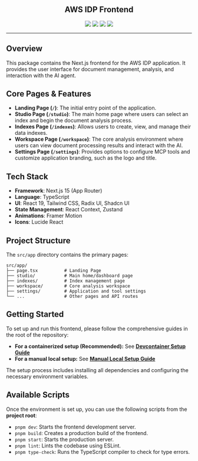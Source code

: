 <h2 align="center">AWS IDP Frontend</h2>

<div align="center">
  <img src="https://img.shields.io/badge/Next.js-15.3-000000?logo=nextdotjs&logoColor=white"/>
  <img src="https://img.shields.io/badge/React-19-61DAFB?logo=react&logoColor=white"/>
  <img src="https://img.shields.io/badge/TypeScript-5.x-3178C6?logo=typescript&logoColor=white"/>
  <img src="https://img.shields.io/badge/Tailwind-CSS-06B6D4?logo=tailwindcss&logoColor=white"/>
</div>

---

## Overview

This package contains the Next.js frontend for the AWS IDP application. It provides the user interface for document management, analysis, and interaction with the AI agent.

## Core Pages & Features

- **Landing Page (`/`)**: The initial entry point of the application.
- **Studio Page (`/studio`)**: The main home page where users can select an index and begin the document analysis process.
- **Indexes Page (`/indexes`)**: Allows users to create, view, and manage their data indexes.
- **Workspace Page (`/workspace`)**: The core analysis environment where users can view document processing results and interact with the AI.
- **Settings Page (`/settings`)**: Provides options to configure MCP tools and customize application branding, such as the logo and title.

## Tech Stack

- **Framework**: Next.js 15 (App Router)
- **Language**: TypeScript
- **UI**: React 19, Tailwind CSS, Radix UI, Shadcn UI
- **State Management**: React Context, Zustand
- **Animations**: Framer Motion
- **Icons**: Lucide React

## Project Structure

The `src/app` directory contains the primary pages:

```
src/app/
├── page.tsx          # Landing Page
├── studio/           # Main home/dashboard page
├── indexes/          # Index management page
├── workspace/        # Core analysis workspace
├── settings/         # Application and tool settings
└── ...               # Other pages and API routes
```

## Getting Started

To set up and run this frontend, please follow the comprehensive guides in the root of the repository:

- **For a containerized setup (Recommended):** See [**Devcontainer Setup Guide**](../../docs/devcontainer_setup.md)
- **For a manual local setup:** See [**Manual Local Setup Guide**](../../docs/manual_setup.md)

The setup process includes installing all dependencies and configuring the necessary environment variables.

## Available Scripts

Once the environment is set up, you can use the following scripts from the **project root**:

- `pnpm dev`: Starts the frontend development server.
- `pnpm build`: Creates a production build of the frontend.
- `pnpm start`: Starts the production server.
- `pnpm lint`: Lints the codebase using ESLint.
- `pnpm type-check`: Runs the TypeScript compiler to check for type errors.
